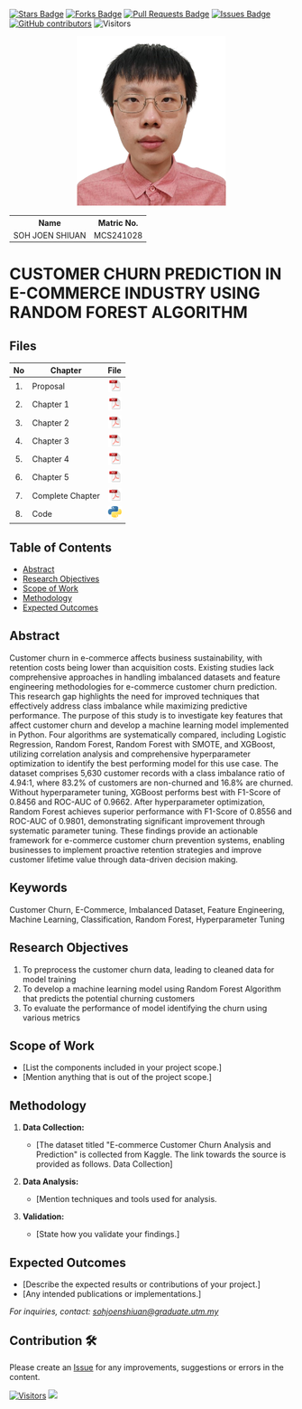 <a href="https://github.com/drshahizan/research-design/stargazers"><img src="https://img.shields.io/github/stars/drshahizan/research-design" alt="Stars Badge"/></a>
<a href="https://github.com/drshahizan/research-design/network/members"><img src="https://img.shields.io/github/forks/drshahizan/research-design" alt="Forks Badge"/></a>
<a href="https://github.com/drshahizan/research-design/pulls"><img src="https://img.shields.io/github/issues-pr/drshahizan/research-design" alt="Pull Requests Badge"/></a>
<a href="https://github.com/drshahizan/research-design"><img src="https://img.shields.io/github/issues/drshahizan/research-design" alt="Issues Badge"/></a>
<a href="https://github.com/drshahizan/research-design/graphs/contributors"><img alt="GitHub contributors" src="https://img.shields.io/github/contributors/drshahizan/research-design?color=2b9348"></a>
![Visitors](https://api.visitorbadge.io/api/visitors?path=https%3A%2F%2Fgithub.com%2Fdrshahizan%2BDM&labelColor=%23d9e3f0&countColor=%23697689&style=flat)

<p align="center">
  <img height="300px" src="img/person_icon.png" alt="Profile Image">
</p>

<table align="center">
  <tr>
    <th>Name</th>
    <th>Matric No.</th>
  </tr>
  <tr>
    <td>SOH JOEN SHIUAN</td>
    <td>MCS241028</td>
  </tr>
</table>

# CUSTOMER CHURN PREDICTION IN E-COMMERCE INDUSTRY USING RANDOM FOREST ALGORITHM

## Files

| No  | Chapter     |                                                 File |
| :-: | ---------- | :---------------------------------------------------------------------------------------------------: |
|  1.  | Proposal | <a href="proposal/"><img src="img/pdf.svg" width="24px" height="24px"></a> |
|  2.  | Chapter 1 | <a href="c1/"><img src="img/pdf.svg" width="24px" height="24px"></a> |
|  3.  | Chapter 2 | <a href="c2/"><img src="img/pdf.svg" width="24px" height="24px"></a> |
|  4.  | Chapter 3 | <a href="c3/"><img src="img/pdf.svg" width="24px" height="24px"></a> |
|  5.  | Chapter 4 | <a href="c4/"><img src="img/pdf.svg" width="24px" height="24px"></a> |
|  6.  | Chapter 5 | <a href="c5/"><img src="img/pdf.svg" width="24px" height="24px"></a> |
|  7.  | Complete Chapter | <a href="Full Chapter/"><img src="img/pdf.svg" width="24px" height="24px"></a> |
|  8.  | Code | <a href="code"><img src="img/python_icon.png" width="24px" height="24px"></a> |


## Table of Contents
- [Abstract](#abstract)
- [Research Objectives](#research-objectives)
- [Scope of Work](#scope-of-work)
- [Methodology](#methodology)
- [Expected Outcomes](#expected-outcomes)

## Abstract

Customer churn in e-commerce affects business sustainability, with retention costs being lower than acquisition costs. Existing studies lack comprehensive approaches in handling imbalanced datasets and feature engineering methodologies for e-commerce customer churn prediction. This research gap highlights the need for improved techniques that effectively address class imbalance while maximizing predictive performance. The purpose of this study is to investigate key features that affect customer churn and develop a machine learning model implemented in Python. Four algorithms are systematically compared, including Logistic Regression, Random Forest, Random Forest with SMOTE, and XGBoost, utilizing correlation analysis and comprehensive hyperparameter optimization to identify the best performing model for this use case. The dataset comprises 5,630 customer records with a class imbalance ratio of 4.94:1, where 83.2% of customers are non-churned and 16.8% are churned. Without hyperparameter tuning, XGBoost performs best with F1-Score of 0.8456 and ROC-AUC of 0.9662. After hyperparameter optimization, Random Forest achieves superior performance with F1-Score of 0.8556 and ROC-AUC of 0.9801, demonstrating significant improvement through systematic parameter tuning. These findings provide an actionable framework for e-commerce customer churn prevention systems, enabling businesses to implement proactive retention strategies and improve customer lifetime value through data-driven decision making.

## Keywords

Customer Churn, E-Commerce, Imbalanced Dataset, Feature Engineering, Machine Learning, Classification, Random Forest, Hyperparameter Tuning

## Research Objectives

1. To preprocess the customer churn data, leading to cleaned data for model training
2. To develop a machine learning model using Random Forest Algorithm that predicts the potential churning customers
3. To evaluate the performance of model identifying the churn using various metrics

## Scope of Work
- [List the components included in your project scope.]
- [Mention anything that is out of the project scope.]

## Methodology

1. **Data Collection:**
   - [The dataset titled "E-commerce Customer Churn Analysis and Prediction" is collected from Kaggle. The link towards the source is provided as follows. Data Collection]

2. **Data Analysis:**
   - [Mention techniques and tools used for analysis.
  
3. **Validation:**
   - [State how you validate your findings.]

## Expected Outcomes

- [Describe the expected results or contributions of your project.]
- [Any intended publications or implementations.]

*For inquiries, contact: sohjoenshiuan@graduate.utm.my*

 




## Contribution 🛠️
Please create an [Issue](https://github.com/drshahizan/research-design/issues) for any improvements, suggestions or errors in the content.

[![Visitors](https://api.visitorbadge.io/api/visitors?path=https%3A%2F%2Fgithub.com%2Fdrshahizan&labelColor=%23697689&countColor=%23555555&style=plastic)](https://visitorbadge.io/status?path=https%3A%2F%2Fgithub.com%2Fdrshahizan)
![](https://hit.yhype.me/github/profile?user_id=81284918)


